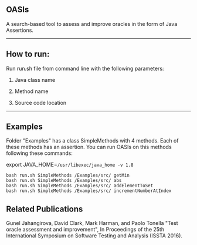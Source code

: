 ## OASIs

A search-based tool to assess and improve oracles in the form of Java Assertions.

---

## How to run:

Run run.sh file from command line with the following parameters:

1. Java class name

2. Method name

3. Source code location

---

## Examples

Folder "Examples" has a class SimpleMethods with 4 methods. Each of these methods has an assertion. You can run OASIs on this methods following these commands:

export JAVA_HOME=`/usr/libexec/java_home -v 1.8`

```
bash run.sh SimpleMethods /Examples/src/ getMin
bash run.sh SimpleMethods /Examples/src/ abs
bash run.sh SimpleMethods /Examples/src/ addElementToSet
bash run.sh SimpleMethods /Examples/src/ incrementNumberAtIndex

```

## Related Publications

Gunel Jahangirova, David Clark, Mark Harman, and Paolo Tonella "Test oracle assessment and improvement", In Proceedings of the 25th International Symposium on Software Testing and Analysis (ISSTA 2016).
